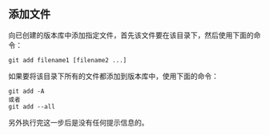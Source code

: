 ## 添加文件

向已创建的版本库中添加指定文件，首先该文件要在该目录下，然后使用下面的命令：
```
git add filename1 [filename2 ...]
```

如果要将该目录下所有的文件都添加到版本库中，使用下面的命令：
```
git add -A
或者
git add --all
```

另外执行完这一步后是没有任何提示信息的。
